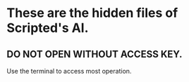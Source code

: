 <h1> These are the hidden files of Scripted's AI. </h1>
<h2>DO NOT OPEN WITHOUT ACCESS KEY.</h2>
<p>Use the terminal to access most operation.</p>

